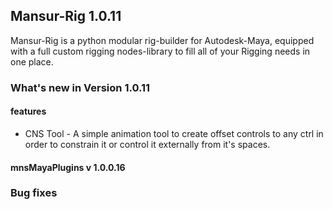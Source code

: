 ## Mansur-Rig 1.0.11

Mansur-Rig is a python modular rig-builder for Autodesk-Maya, equipped with a full custom rigging nodes-library to fill all of your Rigging needs in one place.


### What's new in Version 1.0.11

#### features
- CNS Tool - A simple animation tool to create offset controls to any ctrl in order to constrain it or control it externally from it's spaces.

#### mnsMayaPlugins v 1.0.0.16

### Bug fixes
